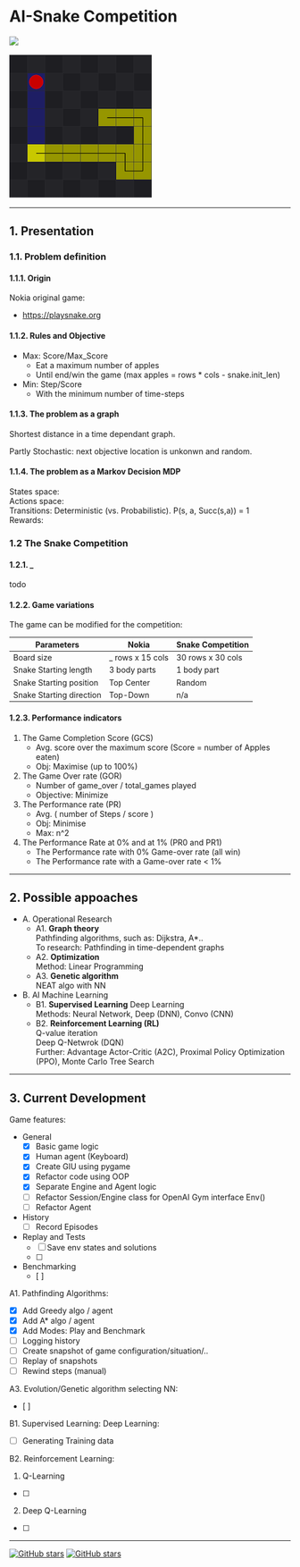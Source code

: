 # AI-Snake Competition
![](https://img.shields.io/badge/Status-In--Progress-orange)

![snake](docs/img/AI-Snake.Screen.256.png)

---
## 1. Presentation

### 1.1. Problem definition

#### 1.1.1. Origin

Nokia original game:
* https://playsnake.org

#### 1.1.2. Rules and Objective

* Max: Score/Max_Score
    * Eat a maximum number of apples
    * Until end/win the game (max apples = rows * cols - snake.init_len)
* Min: Step/Score
    * With the minimum number of time-steps


#### 1.1.3. The problem as a graph

Shortest distance in a time dependant graph.

Partly Stochastic: next objective location is unkonwn and random.   


#### 1.1.4. The problem as a Markov Decision MDP  

States space:  
Actions space:  
Transitions: Deterministic (vs. Probabilistic). P(s, a, Succ(s,a)) = 1  
Rewards:  

### 1.2 The Snake Competition

#### 1.2.1. _
todo

#### 1.2.2. Game variations

The game can be modified for the competition:

Parameters | Nokia | Snake Competition
---| ----- | ---
Board size | _ rows x 15 cols | 30 rows x 30 cols
Snake Starting length | 3 body parts | 1 body part
Snake Starting position | Top Center | Random 
Snake Starting direction | Top-Down | n/a

#### 1.2.3. Performance indicators

1) The Game Completion Score (GCS)
    - Avg. score over the maximum score (Score = number of Apples eaten)
    - Obj: Maximise (up to 100%)  
2) The Game Over rate (GOR)
    - Number of game_over / total_games played  
    - Objective: Minimize  
3) The Performance rate (PR)
    - Avg. ( number of Steps / score )  
    - Obj: Minimise 
    - Max: n^2    
4) The Performance Rate at 0% and at 1% (PR0 and PR1)
    - The Performance rate with 0% Game-over rate (all win)
    - The Performance rate with a Game-over rate < 1%

---
## 2. Possible appoaches

* A. Operational Research 
    * A1. **Graph theory**   
        Pathfinding algorithms, such as: Dijkstra, A*..   
        To research: Pathfinding in time-dependent graphs
    * A2. **Optimization**  
        Method: Linear Programming
    * A3. **Genetic algorithm**   
        NEAT algo with NN
* B. AI Machine Learning
    * B1. **Supervised Learning** Deep Learning  
        Methods: Neural Network, Deep (DNN), Convo (CNN)
    * B2. **Reinforcement Learning (RL)**  
        Q-value iteration    
        Deep Q-Netwrok (DQN)  
        Further: Advantage Actor-Critic (A2C), Proximal Policy Optimization (PPO), Monte Carlo Tree Search

---
## 3. Current Development

Game features:

- General
    - [x] Basic game logic
    - [x] Human agent (Keyboard)
    - [x] Create GIU using pygame
    - [x] Refactor code using OOP
    - [x] Separate Engine and Agent logic
    - [ ] Refactor Session/Engine class for OpenAI Gym interface Env()
    - [ ] Refactor Agent
- History
    - [ ] Record Episodes
- Replay and Tests
    - [ ] Save env states and solutions
    - [ ]   
- Benchmarking
    - [ ]

A1. Pathfinding Algorithms:
- [x] Add Greedy algo / agent
- [x] Add A* algo / agent
- [x] Add Modes: Play and Benchmark
- [ ] Logging history
- [ ] Create snapshot of game configuration/situation/..
- [ ] Replay of snapshots
- [ ] Rewind steps (manual)

A3. Evolution/Genetic algorithm selecting NN:
- [ ] 

B1. Supervised Learning: Deep Learning:
- [ ] Generating Training data

B2. Reinforcement Learning:
1. Q-Learning
- [ ] 

2. Deep Q-Learning
- [ ] 

---

[![GitHub stars](https://img.shields.io/github/stars/sbeignez/AI-Snake.svg)](https://github.com/sbeignez/AI-Snake) [![GitHub stars](https://img.shields.io/github/last-commit/sbeignez/AI-Snake.svg)](https://github.com/sbeignez/AI-Snake)
